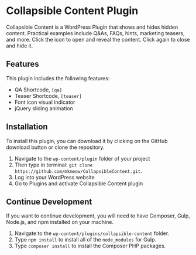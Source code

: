 # Collapsible Content Plugin

Collapsible Content is a WordPress Plugin that shows and hides hidden content. Practical examples include Q&As, FAQs, hints, marketing teasers, and more. Click the icon to open and reveal the content. Click again to close and hide it.

## Features

This plugin includes the following features:

- QA Shortcode, `[qa]`
- Teaser Shortcode, `[teaser]`
- Font icon visual indicator
- jQuery sliding animation

## Installation

To install this plugin, you can download it by clicking on the GitHub download button or clone the repository.

1. Navigate to the `wp-content/plugin` folder of your project
2. Then type in terminal: `git clone https://github.com/mkmeow/CollapsibleContent.git`.
3. Log into your WordPress website
4. Go to Plugins and activate Collapsible Content plugin

## Continue Development
If you want to continue development, you will need to have Composer, Gulp, Node.js, and npm installed on your machine.

1. Navigate to the `wp-content/plugins/collapsible-content` folder.
2. Type `npm install` to install all of the `node_modules` for Gulp.
3. Type `composer install` to install the Composer PHP packages. 